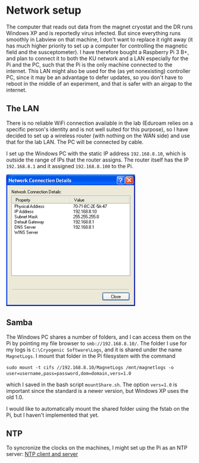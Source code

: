 # Network setup

The computer that reads out data from the magnet cryostat and the DR runs Windows XP and is reportedly virus infected.
But since everything runs smoothly in Labview on that machine, I don't want to replace it right away (it has much higher priority to set up a computer for controlling the magnetic field and the susceptometer).
I have therefore bought a Raspberry Pi 3 B+, and plan to connect it to both the KU network and a LAN especially for the Pi and the PC, such that the Pi is the only machine connected to the internet.
This LAN might also be used for the (as yet nonexisting) controller PC, since it may be an advantage to defer updates, so you don't have to reboot in the middle of an experiment, and that is safer with an airgap to the internet.

## The LAN

There is no reliable WiFi connection available in the lab (Eduroam relies on a specific person's identity and is not well suited for this purpose), so I have decided to set up a wireless router (with nothing on the WAN side) and use that for the lab LAN.
The PC will be connected by cable.

I set up the Windows PC with the static IP address ```192.168.8.10```, which is outside the range of IPs that the router assigns.
The router itself has the IP ```192.168.8.1``` and it assigned ```192.168.8.100``` to the Pi.

![The network setup on the Windows PC](Figures/NetworkSetup.png)

## Samba

The Windows PC shares a number of folders, and I can access them on the Pi by pointing my file browser to ```smb://192.168.8.10/```.
The folder I use for my logs is ```C:\Cryogenic Software\Logs```, and it is shared under the name ```MagnetLogs```.
I mount that folder in the Pi filesystem with the command
```
sudo mount -t cifs //192.168.8.10/MagnetLogs /mnt/magnetlogs -o user=username,pass=password,dom=domain,vers=1.0
```
which I saved in the bash script ```mountShare.sh```.
The option ```vers=1.0``` is important since the standard is a newer version, but Windows XP uses the old 1.0.

I would like to automatically mount the shared folder using the fstab on the Pi, but I haven't implemented that yet.

## NTP

To syncronize the clocks on the machines, I might set up the Pi as an NTP server:
[NTP client and server](http://raspberrypi.tomasgreno.cz/ntp-client-and-server.html)
